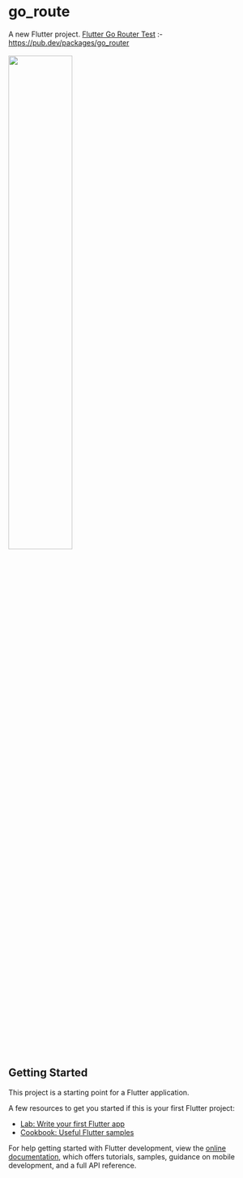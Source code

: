 # go_route

A new Flutter project.
[Flutter Go Router Test](https://pub.dev/packages/go_router)        :- https://pub.dev/packages/go_router <br><br>
<img src="https://i.ibb.co/p1CvBWr/profile-pic.png" width=50% height=50%><br><br>
## Getting Started

This project is a starting point for a Flutter application.

A few resources to get you started if this is your first Flutter project:

- [Lab: Write your first Flutter app](https://docs.flutter.dev/get-started/codelab)
- [Cookbook: Useful Flutter samples](https://docs.flutter.dev/cookbook)

For help getting started with Flutter development, view the
[online documentation](https://docs.flutter.dev/), which offers tutorials,
samples, guidance on mobile development, and a full API reference.
